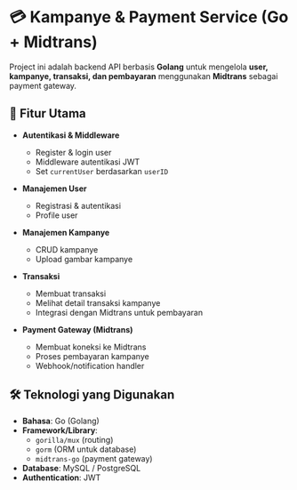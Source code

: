 # 💳 Kampanye & Payment Service (Go + Midtrans)

Project ini adalah backend API berbasis **Golang** untuk mengelola **user, kampanye, transaksi, dan pembayaran** menggunakan **Midtrans** sebagai payment gateway.

## 🚀 Fitur Utama

- **Autentikasi & Middleware**
  - Register & login user
  - Middleware autentikasi JWT
  - Set `currentUser` berdasarkan `userID`

- **Manajemen User**
  - Registrasi & autentikasi
  - Profile user

- **Manajemen Kampanye**
  - CRUD kampanye
  - Upload gambar kampanye

- **Transaksi**
  - Membuat transaksi
  - Melihat detail transaksi kampanye
  - Integrasi dengan Midtrans untuk pembayaran

- **Payment Gateway (Midtrans)**
  - Membuat koneksi ke Midtrans
  - Proses pembayaran kampanye
  - Webhook/notification handler

## 🛠️ Teknologi yang Digunakan

- **Bahasa**: Go (Golang)
- **Framework/Library**:
  - `gorilla/mux` (routing)
  - `gorm` (ORM untuk database)
  - `midtrans-go` (payment gateway)
- **Database**: MySQL / PostgreSQL
- **Authentication**: JWT
